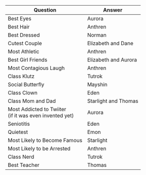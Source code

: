 Question   | Answer 
-----------|-----------
Best Eyes | Aurora
Best Hair | Anthren
Best Dressed | Norman
Cutest Couple | Elizabeth and Dane
Most Athletic | Anthren
Best Girl Friends | Elizabeth and Aurora
Most Contagious Laugh | Anthren
Class Klutz | Tutrok
Social Butterfly | Mayshin
Class Clown | Eden
Class Mom and Dad | Starlight and Thomas 
Most Addicted to Twiiter <br/> (if it was even invented yet) | Aurora 
Seniotitis | Eden
Quietest | Emon
Most Likely to Become Famous | Starlight
Most Likely to be Arrested | Anthren
Class Nerd | Tutrok
Best Teacher | Thomas
